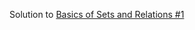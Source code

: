 Solution to [Basics of Sets and Relations #1](https://www.hackerrank.com/challenges/basics-of-sets-and-relational-algebra-1)